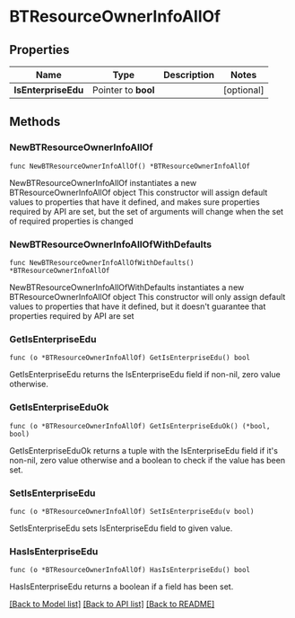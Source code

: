 # BTResourceOwnerInfoAllOf

## Properties

Name | Type | Description | Notes
------------ | ------------- | ------------- | -------------
**IsEnterpriseEdu** | Pointer to **bool** |  | [optional] 

## Methods

### NewBTResourceOwnerInfoAllOf

`func NewBTResourceOwnerInfoAllOf() *BTResourceOwnerInfoAllOf`

NewBTResourceOwnerInfoAllOf instantiates a new BTResourceOwnerInfoAllOf object
This constructor will assign default values to properties that have it defined,
and makes sure properties required by API are set, but the set of arguments
will change when the set of required properties is changed

### NewBTResourceOwnerInfoAllOfWithDefaults

`func NewBTResourceOwnerInfoAllOfWithDefaults() *BTResourceOwnerInfoAllOf`

NewBTResourceOwnerInfoAllOfWithDefaults instantiates a new BTResourceOwnerInfoAllOf object
This constructor will only assign default values to properties that have it defined,
but it doesn't guarantee that properties required by API are set

### GetIsEnterpriseEdu

`func (o *BTResourceOwnerInfoAllOf) GetIsEnterpriseEdu() bool`

GetIsEnterpriseEdu returns the IsEnterpriseEdu field if non-nil, zero value otherwise.

### GetIsEnterpriseEduOk

`func (o *BTResourceOwnerInfoAllOf) GetIsEnterpriseEduOk() (*bool, bool)`

GetIsEnterpriseEduOk returns a tuple with the IsEnterpriseEdu field if it's non-nil, zero value otherwise
and a boolean to check if the value has been set.

### SetIsEnterpriseEdu

`func (o *BTResourceOwnerInfoAllOf) SetIsEnterpriseEdu(v bool)`

SetIsEnterpriseEdu sets IsEnterpriseEdu field to given value.

### HasIsEnterpriseEdu

`func (o *BTResourceOwnerInfoAllOf) HasIsEnterpriseEdu() bool`

HasIsEnterpriseEdu returns a boolean if a field has been set.


[[Back to Model list]](../README.md#documentation-for-models) [[Back to API list]](../README.md#documentation-for-api-endpoints) [[Back to README]](../README.md)


